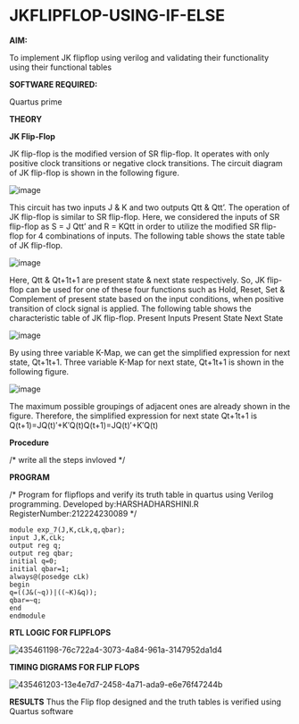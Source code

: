 # JKFLIPFLOP-USING-IF-ELSE

**AIM:** 

To implement  JK flipflop using verilog and validating their functionality using their functional tables

**SOFTWARE REQUIRED:**

Quartus prime

**THEORY**

**JK Flip-Flop**

JK flip-flop is the modified version of SR flip-flop. It operates with only positive clock transitions or negative clock transitions. The circuit diagram of JK flip-flop is shown in the following figure.

![image](https://github.com/naavaneetha/JKFLIPFLOP-USING-IF-ELSE/assets/154305477/a649c30b-232b-4558-b188-fd6c09845180)


This circuit has two inputs J & K and two outputs Qtt & Qtt’. The operation of JK flip-flop is similar to SR flip-flop. Here, we considered the inputs of SR flip-flop as S = J Qtt’ and R = KQtt in order to utilize the modified SR flip-flop for 4 combinations of inputs. The following table shows the state table of JK flip-flop.

![image](https://github.com/naavaneetha/JKFLIPFLOP-USING-IF-ELSE/assets/154305477/c4360742-e8a8-4937-b089-c46c0433f9a3)

 
Here, Qtt & Qt+1t+1 are present state & next state respectively. So, JK flip-flop can be used for one of these four functions such as Hold, Reset, Set & Complement of present state based on the input conditions, when positive transition of clock signal is applied. The following table shows the characteristic table of JK flip-flop. Present Inputs Present State Next State
 
![image](https://github.com/naavaneetha/JKFLIPFLOP-USING-IF-ELSE/assets/154305477/6c275261-a6d5-4c37-a3a7-1e88ca11c4cd)

By using three variable K-Map, we can get the simplified expression for next state, Qt+1t+1. Three variable K-Map for next state, Qt+1t+1 is shown in the following figure.
 
![image](https://github.com/naavaneetha/JKFLIPFLOP-USING-IF-ELSE/assets/154305477/5174f41b-0ce0-4329-a372-6d1943ea6673)

The maximum possible groupings of adjacent ones are already shown in the figure. Therefore, the simplified expression for next state Qt+1t+1 is Q(t+1)=JQ(t)′+K′Q(t)Q(t+1)=JQ(t)′+K′Q(t)

**Procedure**

/* write all the steps invloved */

**PROGRAM**

/* Program for flipflops and verify its truth table in quartus using Verilog programming. Developed by:HARSHADHARSHINI.R RegisterNumber:212224230089
*/
```
module exp_7(J,K,cLk,q,qbar); 
input J,K,cLk; 
output reg q; 
output reg qbar; 
initial q=0;
initial qbar=1; 
always@(posedge cLk) 
begin 
q=((J&(~q))|((~K)&q)); 
qbar=~q;
end
endmodule
```

**RTL LOGIC FOR FLIPFLOPS**


![435461198-76c722a4-3073-4a84-961a-3147952da1d4](https://github.com/user-attachments/assets/ed47bf82-5982-4285-a222-2d63d6d893c0)

**TIMING DIGRAMS FOR FLIP FLOPS**


![435461203-13e4e7d7-2458-4a71-ada9-e6e76f47244b](https://github.com/user-attachments/assets/b3e46ad5-295a-4d0e-a90e-280b628120ef)

**RESULTS**
Thus the Flip flop designed and the truth tables is verified using Quartus software
